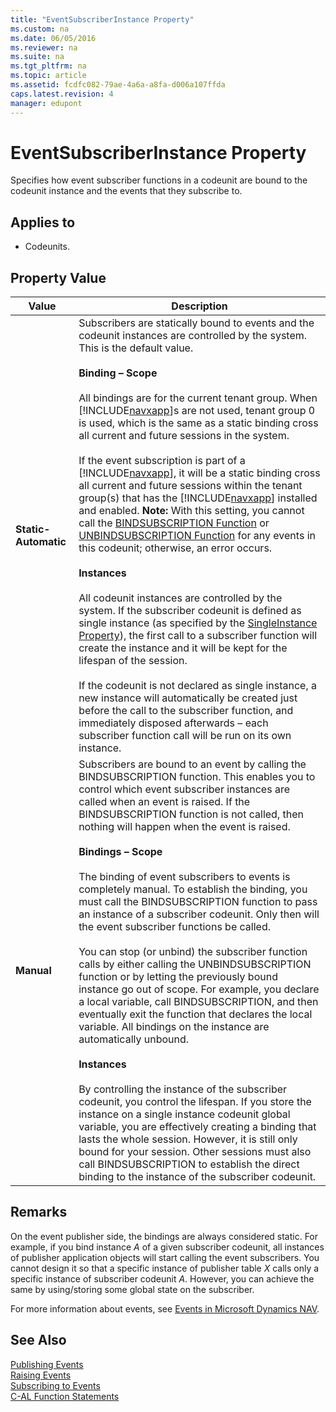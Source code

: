 ```yaml
---
title: "EventSubscriberInstance Property"
ms.custom: na
ms.date: 06/05/2016
ms.reviewer: na
ms.suite: na
ms.tgt_pltfrm: na
ms.topic: article
ms.assetid: fcdfc082-79ae-4a6a-a8fa-d006a107ffda
caps.latest.revision: 4
manager: edupont
---
```

# EventSubscriberInstance Property
Specifies how event subscriber functions in a codeunit are bound to the codeunit instance and the events that they subscribe to.  
  
## Applies to  
  
-   Codeunits.  
  
## Property Value  
  
|Value|Description|  
|-----------|-----------------|  
|**Static\-Automatic**|Subscribers are statically bound to events and the codeunit instances are controlled by the system. This is the default value.<br /><br /> **Binding – Scope**<br /><br /> All bindings are for the current tenant group. When [!INCLUDE[navxapp](includes/navxapp_md.md)]s are not used, tenant group 0 is used, which is the same as a static binding cross all current and future sessions in the system.<br /><br /> If the event subscription is part of a [!INCLUDE[navxapp](includes/navxapp_md.md)], it will be a static binding cross all current and future sessions within the tenant group\(s\) that has the [!INCLUDE[navxapp](includes/navxapp_md.md)] installed and enabled. **Note:**  With this setting, you cannot call the [BINDSUBSCRIPTION Function](BINDSUBSCRIPTION-Function.md) or [UNBINDSUBSCRIPTION Function](UNBINDSUBSCRIPTION-Function.md) for any events in this codeunit; otherwise, an error occurs. <br /><br /> **Instances**<br /><br /> All codeunit instances are controlled by the system. If the subscriber codeunit is defined as single instance \(as specified by the [SingleInstance Property](SingleInstance-Property.md)\), the first call to a subscriber function will create the instance and it will be kept for the lifespan of the session.<br /><br /> If the codeunit is not declared as single instance, a new instance will automatically be created just before the call to the subscriber function, and immediately disposed afterwards – each subscriber function call will be run on its own instance.|  
|**Manual**|Subscribers are bound to an event by calling the BINDSUBSCRIPTION function. This enables you to control which event subscriber instances are called when an event is raised. If the BINDSUBSCRIPTION function is not called, then nothing will happen when the event is raised.<br /><br /> **Bindings – Scope**<br /><br /> The binding of event subscribers to events is completely manual. To establish the binding, you must call the BINDSUBSCRIPTION function to pass an instance of a subscriber codeunit. Only then will the event subscriber functions be called.<br /><br /> You can stop \(or unbind\) the subscriber function calls by either calling the UNBINDSUBSCRIPTION function or by letting the previously bound instance go out of scope. For example, you declare a local variable, call BINDSUBSCRIPTION, and then eventually exit the function that declares the local variable. All bindings on the instance are automatically unbound.<br /><br /> **Instances**<br /><br /> By controlling the instance of the subscriber codeunit, you control the lifespan. If you store the instance on a single instance codeunit global variable, you are effectively creating a binding that lasts the whole session. However, it is still only bound for your session. Other sessions must also call BINDSUBSCRIPTION to establish the direct binding to the instance of the subscriber codeunit.|  
  
## Remarks  
 On the event publisher side, the bindings are always considered static. For example, if you bind instance *A* of a given subscriber codeunit, all instances of publisher application objects will start calling the event subscribers. You cannot design it so that a specific instance of publisher table *X* calls only a specific instance of subscriber codeunit *A*. However, you can achieve the same by using\/storing some global state on the subscriber.  
  
 For more information about events, see [Events in Microsoft Dynamics NAV](Events-in-Microsoft-Dynamics-NAV.md).  
  
## See Also  
 [Publishing Events](Publishing-Events.md)   
 [Raising Events](Raising-Events.md)   
 [Subscribing to Events](Subscribing-to-Events.md)   
 [C\-AL Function Statements](C-AL-Function-Statements.md)